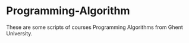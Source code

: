 # Programming-Algorithm

These are some scripts of courses Programming Algorithms from Ghent University. 
